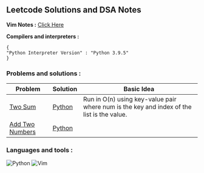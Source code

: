 ## Leetcode Solutions and DSA Notes 

**Vim Notes :**
[Click Here](https://github.com/ericraymundrex/leetcode/tree/main/Vim)

**Compilers and interpreters :**
```
{
"Python Interpreter Version" : "Python 3.9.5"
}
```

### Problems and solutions :
| Problem  | Solution  | Basic Idea  |
|---|---|---|
| [Two Sum](https://leetcode.com/problems/two-sum/)  | [Python](https://github.com/ericraymundrex/leetcode/blob/main/Python/two_sum.py)  |Run in O(n) using key-value pair where num is the key and index of the list is the value.|
|[Add Two Numbers](https://leetcode.com/problems/add-two-numbers/)|[Python](https://github.com/ericraymundrex/leetcode/tree/main/Python/addTwoNumbers)| |

### Languages and tools : 
![Python](https://img.shields.io/badge/python-3670A0?style=for-the-badge&logo=python&logoColor=ffdd54)
![Vim](https://img.shields.io/badge/VIM-%2311AB00.svg?style=for-the-badge&logo=vim&logoColor=white)
